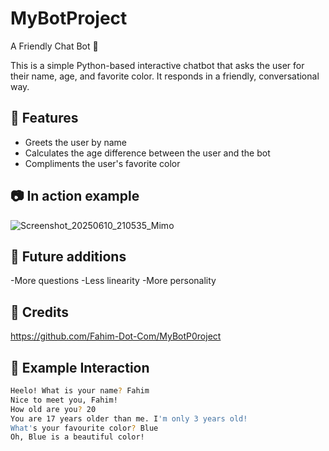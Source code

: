 # MyBotProject
A Friendly Chat Bot 🤖

This is a simple Python-based interactive chatbot that asks the user for their name, age, and favorite color. It responds in a friendly, conversational way.

## 🌟 Features

- Greets the user by name
- Calculates the age difference between the user and the bot
- Compliments the user's favorite color

## 📷 In action example

![Screenshot_20250610_210535_Mimo](https://github.com/user-attachments/assets/2f435726-ec91-4f4c-8f08-03b76b7c6674)

## 🔨 Future additions
-More questions 
-Less linearity 
-More personality

## 🍿 Credits 
https://github.com/Fahim-Dot-Com/MyBotP0roject

## 📜 Example Interaction

```bash
Heelo! What is your name? Fahim
Nice to meet you, Fahim!
How old are you? 20
You are 17 years older than me. I'm only 3 years old!
What's your favourite color? Blue
Oh, Blue is a beautiful color!
